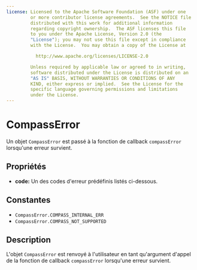 ```yaml
---
license: Licensed to the Apache Software Foundation (ASF) under one
         or more contributor license agreements.  See the NOTICE file
         distributed with this work for additional information
         regarding copyright ownership.  The ASF licenses this file
         to you under the Apache License, Version 2.0 (the
         "License"); you may not use this file except in compliance
         with the License.  You may obtain a copy of the License at

           http://www.apache.org/licenses/LICENSE-2.0

         Unless required by applicable law or agreed to in writing,
         software distributed under the License is distributed on an
         "AS IS" BASIS, WITHOUT WARRANTIES OR CONDITIONS OF ANY
         KIND, either express or implied.  See the License for the
         specific language governing permissions and limitations
         under the License.
---
```


CompassError
==========

Un objet `CompassError` est passé à la fonction de callback `compassError` lorsqu'une erreur survient.

Propriétés
----------

- __code:__ Un des codes d'erreur prédéfinis listés ci-dessous.

Constantes
----------
- `CompassError.COMPASS_INTERNAL_ERR`
- `CompassError.COMPASS_NOT_SUPPORTED`

Description
-----------

L'objet `CompassError` est renvoyé à l'utilisateur en tant qu'argument d'appel de la fonction de callback `compassError` lorsqu'une erreur survient.


